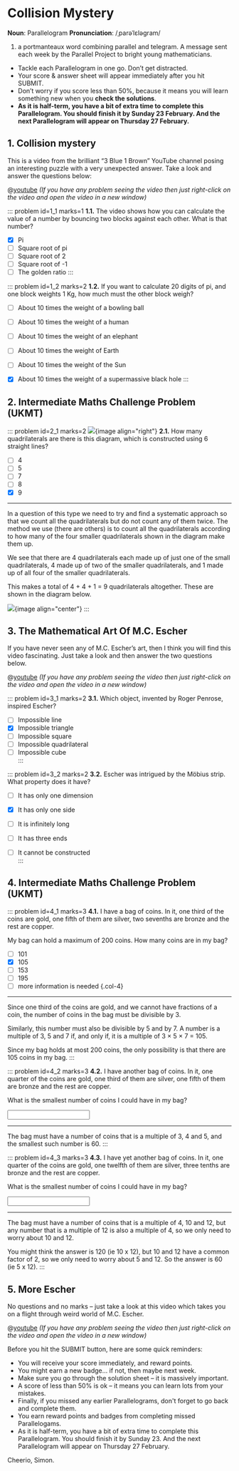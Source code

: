 # Collision Mystery

<div class="dictionary">

__Noun__: Parallelogram
__Pronunciation__: /ˌparəˈlɛləɡram/

1. a portmanteaux word combining parallel and telegram. A message sent each
week by the Parallel Project to bright young mathematicians.

</div>

*	Tackle each Parallelogram in one go. Don’t get distracted.
*	Your score & answer sheet will appear immediately after you hit SUBMIT.
*	Don’t worry if you score less than 50%, because it means you will learn something new when you __check the solutions__.
* __As it is half-term, you have a bit of extra time to complete this Parallelogram. You should finish it by Sunday 23 February. And the next Parallelogram will appear on Thursday 27 February.__


## 1.	Collision mystery

This is a video from the brilliant “3 Blue 1 Brown” YouTube channel posing an interesting puzzle with a very unexpected answer. Take a look and answer the questions below:

@[youtube](HEfHFsfGXjs?rel=0) _(If you have any problem seeing the video then just right-click on the video and open the video in a new window)_

::: problem id=1_1 marks=1
__1.1.__ The video shows how you can calculate the value of a number by bouncing two blocks against each other. What is that number?

* [x] Pi
* [ ] Square root of pi
* [ ] Square root of 2
* [ ] Square root of -1
* [ ] The golden ratio
:::

::: problem id=1_2 marks=2
__1.2.__ If you want to calculate 20 digits of pi, and one block weights 1 Kg, how much must the other block weigh?

* [ ] About 10 times the weight of a bowling ball
* [ ] About 10 times the weight of a human
* [ ] About 10 times the weight of an elephant
* [ ] About 10 times the weight of Earth
* [ ] About 10 times the weight of the Sun
* [x] About 10 times the weight of a supermassive black hole
:::


## 2. Intermediate Maths Challenge Problem (UKMT)
<!--- 2013 (3) --->

::: problem id=2_1 marks=2
![](/resources/9-19-collision-mystery/2-quadrilaterals.jpg){image align="right"}
__2.1.__ How many quadrilaterals are there is this diagram, which is constructed using 6 straight lines?

* [ ] 4  
* [ ] 5  
* [ ] 7  
* [ ] 8  
* [x] 9  

---

In a question of this type we need to try and find a systematic approach so that we count all the quadrilaterals but do not count any of them twice. The method we use (there are others) is to count all the quadrilaterals according to how many of the four smaller quadrilaterals shown in the diagram make them up.  

We see that there are 4 quadrilaterals each made up of just one of the small quadrilaterals, 4 made up of two of the smaller quadrilaterals, and 1 made up of all four of the smaller quadrilaterals.  

This makes a total of 4 + 4 + 1 = 9 quadrilaterals altogether. These are shown in the diagram below.

![](/resources/9-19-collision-mystery/2-quadrilaterals-answer.jpg){image align="center"}
:::


## 3. The Mathematical Art Of M.C. Escher

If you have never seen any of M.C. Escher’s art, then I think you will find this video fascinating. Just take a look and then answer the two questions below.

@[youtube](Kcc56fRtrKU?rel=0) _(If you have any problem seeing the video then just right-click on the video and open the video in a new window)_

::: problem id=3_1 marks=2
__3.1.__ Which object, invented by Roger Penrose, inspired Escher?

* [ ] Impossible line  
* [x] Impossible triangle	 
* [ ] Impossible square  
* [ ] Impossible quadrilateral  
* [ ] Impossible cube  
:::

::: problem id=3_2 marks=2
__3.2.__ Escher was intrigued by the Möbius strip. What property does it have?

* [ ] It has only one dimension  
* [x] It has only one side  
* [ ] It is infinitely long  
* [ ] It has three ends  
* [ ] It cannot be constructed  
:::


## 4. Intermediate Maths Challenge Problem (UKMT)
<!--- 2013 (15) --->

::: problem id=4_1 marks=3
__4.1.__ I have a bag of coins. In it, one third of the coins are gold, one fifth of them are silver, two sevenths are bronze and the rest are copper.  

My bag can hold a maximum of 200 coins. How many coins are in my bag?

* [ ] 101
* [x] 105
* [ ] 153
* [ ] 195
* [ ] more information is needed
{.col-4}

---

Since one third of the coins are gold, and we cannot have fractions of a coin, the number of coins in the bag must be divisible by 3.  

Similarly, this number must also be divisible by 5 and by 7. A number is a multiple of 3, 5 and 7 if, and only if, it is a multiple of 3 × 5 × 7 = 105.  

Since my bag holds at most 200 coins, the only possibility is that there are 105 coins in my bag.
:::

::: problem id=4_2 marks=3
__4.2.__ I have another bag of coins. In it, one quarter of the coins are gold, one third of them are silver, one fifth of them are bronze and the rest are copper.  

What is the smallest number of coins I could have in my bag?

<input type="number" solution="60"/>  

---

The bag must have a number of coins that is a multiple of 3, 4 and 5, and the smallest such number is 60.
:::

::: problem id=4_3 marks=3
__4.3.__ I have yet another bag of coins. In it, one quarter of the coins are gold, one twelfth of them are silver, three tenths are bronze and the rest are copper.  

What is the smallest number of coins I could have in my bag?

<input type="number" solution="60"/>  

---

The bag must have a number of coins that is a multiple of 4, 10 and 12, but any number that is a multiple of 12 is also a multiple of 4, so we only need to worry about 10 and 12.

You might think the answer is 120 (ie 10 x 12), but 10 and 12 have a common factor of 2, so we only need to worry about 5 and 12. So the answer is 60 (ie 5 x 12).
:::


## 5. More Escher

No questions and no marks – just take a look at this video which takes you on a flight through weird world of M.C. Escher.

@[youtube](kZfRaPBa6dk?rel=0) _(If you have any problem seeing the video then just right-click on the video and open the video in a new window)_


Before you hit the SUBMIT button, here are some quick reminders:

*	You will receive your score immediately, and reward points.
*	You might earn a new badge… if not, then maybe next week.
*	Make sure you go through the solution sheet – it is massively important.
*	A score of less than 50% is ok – it means you can learn lots from your mistakes.
*	Finally, if you missed any earlier Parallelograms, don't forget to go back and complete them.
*	You earn reward points and badges from completing missed Parallelogams.
*	As it is half-term, you have a bit of extra time to complete this Parallelogram. You should finish it by Sunday 23. And the next Parallelogram will appear on Thursday 27 February.

Cheerio,
Simon.
